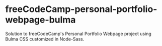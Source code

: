 # freeCodeCamp-personal-portfolio-webpage-bulma
Solution to freeCodeCamp's Personal Portfolio Webpage project using Bulma CSS customized in Node-Sass.
